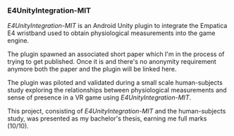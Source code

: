 ### E4UnityIntegration-MIT

_E4UnityIntegration-MIT_ is an Android Unity plugin to integrate the Empatica E4 wristband used to obtain physiological measurements into the game engine.

The plugin spawned an associated short paper which I'm in the process of trying to get published. Once it is and there's no anonymity requirement anymore both the paper and the plugin will be linked here.

The plugin was piloted and validated during a small scale human-subjects study exploring the relationships between physiological measurements and sense of presence in a VR game using _E4UnityIntegration-MIT_.

This project, consisting of _E4UnityIntegration-MIT_ and the human-subjects study, was presented as my bachelor's thesis, earning me full marks (10/10).